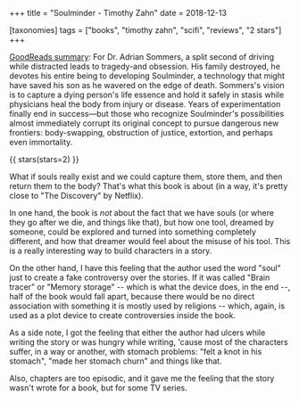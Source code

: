 +++
title = "Soulminder - Timothy Zahn"
date = 2018-12-13

[taxonomies]
tags = ["books", "timothy zahn", "scifi", "reviews", "2 stars"]
+++

[GoodReads summary](https://www.goodreads.com/book/show/21822375-soulminder):
For Dr. Adrian Sommers, a split second of driving while distracted leads to
tragedy-and obsession. His family destroyed, he devotes his entire being to
developing Soulminder, a technology that might have saved his son as he wavered
on the edge of death. Sommers's vision is to capture a dying person's life
essence and hold it safely in stasis while physicians heal the body from injury
or disease. Years of experimentation finally end in success—but those who
recognize Soulminder's possibilities almost immediately corrupt its original
concept to pursue dangerous new frontiers: body-swapping, obstruction of
justice, extortion, and perhaps even immortality.

<!-- more -->

{{ stars(stars=2) }}

What if souls really exist and we could capture them, store them, and then
return them to the body? That's what this book is about (in a way, it's pretty
close to "The Discovery" by Netflix).

In one hand, the book is *not* about the fact that we have souls (or where they
go after we die, and things like that), but how one tool, dreamed by someone,
could be explored and turned into something completely different, and how that
dreamer would feel about the misuse of his tool. This is a really interesting
way to build characters in a story.

On the other hand, I have this feeling that the author used the word "soul"
just to create a fake controversy over the stories. If it was called "Brain
tracer" or "Memory storage" -- which is what the device does, in the end --,
half of the book would fall apart, because there would be no direct association
with something it is mostly used by religions -- which, again, is used as a
plot device to create controversies inside the book.

As a side note, I got the feeling that either the author had ulcers while
writing the story or was hungry while writing, 'cause most of the characters
suffer, in a way or another, with stomach problems: "felt a knot in his
stomach", "made her stomach churn" and things like that.

Also, chapters are too episodic, and it gave me the feeling that the story
wasn't wrote for a book, but for some TV series.

